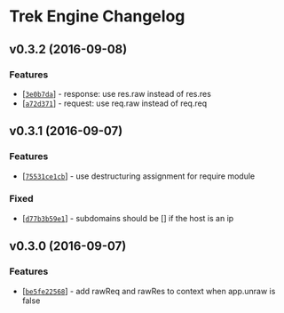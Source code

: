 # Trek Engine Changelog


## v0.3.2 (2016-09-08)

### Features

* [[`3e0b7da`](https://github.com/trekjs/engine/commit/3e0b7da)] - response: use res.raw instead of res.res
* [[`a72d371`](https://github.com/trekjs/engine/commit/a72d371)] - request: use req.raw instead of req.req


## v0.3.1 (2016-09-07)

### Features

* [[`75531ce1cb`](https://github.com/trekjs/engine/commit/75531ce1cb)] - use destructuring assignment for require module

### Fixed

* [[`d77b3b59e1`](https://github.com/trekjs/engine/commit/d77b3b59e1)] - subdomains should be [] if the host is an ip


## v0.3.0 (2016-09-07)

### Features

* [[`be5fe22568`](https://github.com/trekjs/engine/commit/be5fe22568)] - add rawReq and rawRes to context when app.unraw is false
